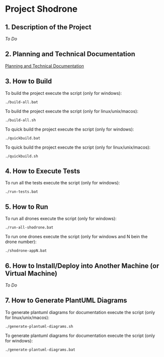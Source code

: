 # Project Shodrone

## 1. Description of the Project

*To Do*

## 2. Planning and Technical Documentation

[Planning and Technical Documentation](docs/readme.md)

## 3. How to Build

To build the project execute the script (only for windows):

    ./build-all.bat

To build the project execute the script (only for linux/unix/macos):

    ./build-all.sh

To quick build the project execute the script (only for windows):

    ./quickbuild.bat

To quick build the project execute the script (only for linux/unix/macos):

    ./quickbuild.sh

## 4. How to Execute Tests

To run all the tests execute the script (only for windows):

    ./run-tests.bat

## 5. How to Run

To run all drones execute the script (only for windows):

    ./run-all-shodrone.bat

To run one drones execute the script (only for windows and N bein the drone number):

    ./shodrone-appN.bat

## 6. How to Install/Deploy into Another Machine (or Virtual Machine)

*To Do*

## 7. How to Generate PlantUML Diagrams

To generate plantuml diagrams for documentation execute the script (only for linux/unix/macos):

    ./generate-plantuml-diagrams.sh
To generate plantuml diagrams for documentation execute the script (only for windows):

    ./generate-plantuml-diagrams.bat
